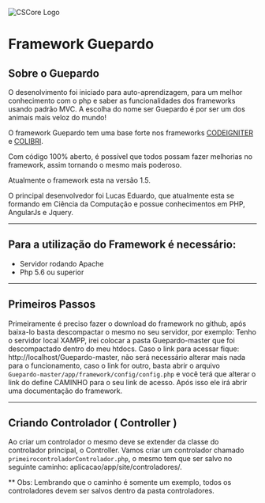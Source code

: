 ![CSCore Logo](https://images3.alphacoders.com/276/276219.jpg)

# Framework Guepardo #

## Sobre o Guepardo

O desenolvimento foi iniciado para auto-aprendizagem, para um melhor conhecimento com o php e saber as funcionalidades dos frameworks usando padrão MVC.
A escolha do nome ser Guepardo é por ser um dos animais mais veloz do mundo!

O framework Guepardo tem uma base forte nos frameworks [CODEIGNITER] e [COLIBRI].

Com código 100% aberto, é possível que todos possam fazer melhorias no framework, assim tornando o mesmo mais poderoso.

Atualmente o framework esta na versão 1.5.

O principal desenvolvedor foi Lucas Eduardo, que atualmente esta se formando em Ciência da Computação e possue conhecimentos em PHP, AngularJs e Jquery.

---

## Para a utilização do Framework é necessário:

- Servidor rodando Apache
- Php 5.6 ou superior
---
## Primeiros Passos

Primeiramente é preciso fazer o download do framework no github, após baixa-lo basta descompactar o mesmo no seu servidor, por exemplo:
Tenho o servidor local XAMPP, irei colocar a pasta Guepardo-master que foi descompactado dentro do meu htdocs.
Caso o link para acessar fique: http://localhost/Guepardo-master, não será necessário alterar mais nada para o funcionamento, caso o link for outro, basta abrir o arquivo ``` Guepardo-master/app/framework/config/config.php``` e você terá que alterar o link do define CAMINHO para o seu link de acesso.
Após isso ele irá abrir uma documentação do framework.

---

## Criando Controlador ( Controller )

Ao criar um controlador o mesmo deve se extender da classe do controlador principal, o Controller.
Vamos criar um controlador chamado ``` primeirocontroladorControlador.php ```, o mesmo tem que ser salvo no seguinte caminho: aplicacao/app/site/controladores/.

** Obs: Lembrando que o caminho é somente um exemplo, todos os controladores devem ser salvos dentro da pasta controladores.

[CODEIGNITER]: <https://codeigniter.com/>
[COLIBRI]: <http://grupoorgany.com.br/>

